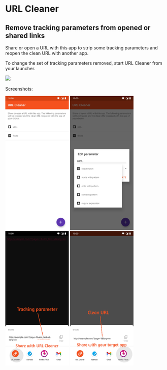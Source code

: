 URL Cleaner
===========

## Remove tracking parameters from opened or shared links

Share or open a URL with this app to strip some tracking parameters and reopen the clean URL with another app.

To change the set of tracking parameters removed, start URL Cleaner from your launcher.

[<img src="https://play.google.com/intl/en_us/badges/images/generic/en_badge_web_generic.png" width="200">](https://play.google.com/store/apps/details?id=app.trackstrip)

Screenshots:

<img src="https://raw.githubusercontent.com/bndeff/trackstrip/master/static/screenshot1.jpg" alt="screenshot 1" width="200"> <img src="https://raw.githubusercontent.com/bndeff/trackstrip/master/static/screenshot2.jpg" alt="screenshot 2" width="200"> <img src="https://raw.githubusercontent.com/bndeff/trackstrip/master/static/screenshot3.jpg" alt="screenshot 3" width="200"> <img src="https://raw.githubusercontent.com/bndeff/trackstrip/master/static/screenshot4.jpg" alt="screenshot 4" width="200">


